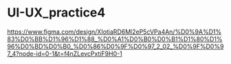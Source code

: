 # UI-UX_practice4
https://www.figma.com/design/XIotiaRD6Ml2eP5cVPa4An/%D0%9A%D1%83%D0%BB%D1%96%D1%88_%D0%A1%D0%B0%D0%B1%D1%80%D1%96%D0%BD%D0%B0_%D0%86%D0%9F%D0%97_2_02_%D0%9F%D0%97_4?node-id=0-1&t=f4nZLevcPxtiF9H0-1
